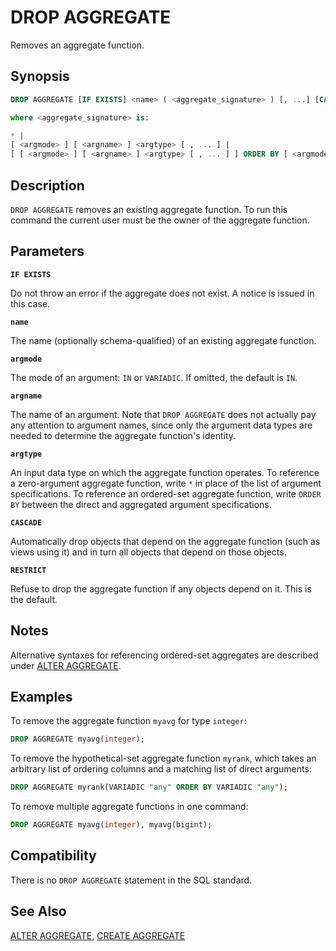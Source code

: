 # DROP AGGREGATE

Removes an aggregate function.

## Synopsis

```sql
DROP AGGREGATE [IF EXISTS] <name> ( <aggregate_signature> ) [, ...] [CASCADE | RESTRICT]

where <aggregate_signature> is:

* |
[ <argmode> ] [ <argname> ] <argtype> [ , ... ] |
[ [ <argmode> ] [ <argname> ] <argtype> [ , ... ] ] ORDER BY [ <argmode> ] [ <argname> ] <argtype> [ , ... ]
```

## Description

`DROP AGGREGATE` removes an existing aggregate function. To run this command the current user must be the owner of the aggregate function.

## Parameters

**`IF EXISTS`**

Do not throw an error if the aggregate does not exist. A notice is issued in this case.

**`name`**

The name (optionally schema-qualified) of an existing aggregate function.

**`argmode`**

The mode of an argument: `IN` or `VARIADIC`. If omitted, the default is `IN`.

**`argname`**

The name of an argument. Note that `DROP AGGREGATE` does not actually pay any attention to argument names, since only the argument data types are needed to determine the aggregate function's identity.

**`argtype`**

An input data type on which the aggregate function operates. To reference a zero-argument aggregate function, write `*` in place of the list of argument specifications. To reference an ordered-set aggregate function, write `ORDER BY` between the direct and aggregated argument specifications.

**`CASCADE`**

Automatically drop objects that depend on the aggregate function (such as views using it) and in turn all objects that depend on those objects.

**`RESTRICT`**

Refuse to drop the aggregate function if any objects depend on it. This is the default.

## Notes

Alternative syntaxes for referencing ordered-set aggregates are described under [ALTER AGGREGATE](/docs/sql-statements/sql-stmt-alter-aggregate.md).

## Examples

To remove the aggregate function `myavg` for type `integer`:

```sql
DROP AGGREGATE myavg(integer);
```

To remove the hypothetical-set aggregate function `myrank`, which takes an arbitrary list of ordering columns and a matching list of direct arguments:

```sql
DROP AGGREGATE myrank(VARIADIC "any" ORDER BY VARIADIC "any");
```

To remove multiple aggregate functions in one command:

```sql
DROP AGGREGATE myavg(integer), myavg(bigint);
```

## Compatibility

There is no `DROP AGGREGATE` statement in the SQL standard.

## See Also

[ALTER AGGREGATE](/docs/sql-statements/sql-stmt-alter-aggregate.md), [CREATE AGGREGATE](/docs/sql-statements/sql-stmt-create-aggregate.md)



